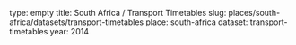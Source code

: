 type: empty
title: South Africa / Transport Timetables
slug: places/south-africa/datasets/transport-timetables
place: south-africa
dataset: transport-timetables
year: 2014

